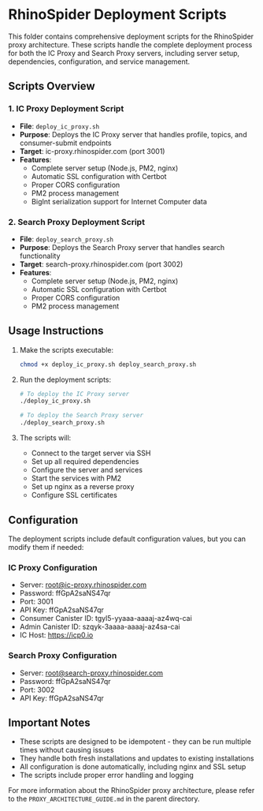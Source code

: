 # RhinoSpider Deployment Scripts

This folder contains comprehensive deployment scripts for the RhinoSpider proxy architecture. These scripts handle the complete deployment process for both the IC Proxy and Search Proxy servers, including server setup, dependencies, configuration, and service management.

## Scripts Overview

### 1. IC Proxy Deployment Script

- **File**: `deploy_ic_proxy.sh`
- **Purpose**: Deploys the IC Proxy server that handles profile, topics, and consumer-submit endpoints
- **Target**: ic-proxy.rhinospider.com (port 3001)
- **Features**:
  - Complete server setup (Node.js, PM2, nginx)
  - Automatic SSL configuration with Certbot
  - Proper CORS configuration
  - PM2 process management
  - BigInt serialization support for Internet Computer data

### 2. Search Proxy Deployment Script

- **File**: `deploy_search_proxy.sh`
- **Purpose**: Deploys the Search Proxy server that handles search functionality
- **Target**: search-proxy.rhinospider.com (port 3002)
- **Features**:
  - Complete server setup (Node.js, PM2, nginx)
  - Automatic SSL configuration with Certbot
  - Proper CORS configuration
  - PM2 process management

## Usage Instructions

1. Make the scripts executable:
   ```bash
   chmod +x deploy_ic_proxy.sh deploy_search_proxy.sh
   ```

2. Run the deployment scripts:
   ```bash
   # To deploy the IC Proxy server
   ./deploy_ic_proxy.sh
   
   # To deploy the Search Proxy server
   ./deploy_search_proxy.sh
   ```

3. The scripts will:
   - Connect to the target server via SSH
   - Set up all required dependencies
   - Configure the server and services
   - Start the services with PM2
   - Set up nginx as a reverse proxy
   - Configure SSL certificates

## Configuration

The deployment scripts include default configuration values, but you can modify them if needed:

### IC Proxy Configuration

- Server: root@ic-proxy.rhinospider.com
- Password: ffGpA2saNS47qr
- Port: 3001
- API Key: ffGpA2saNS47qr
- Consumer Canister ID: tgyl5-yyaaa-aaaaj-az4wq-cai
- Admin Canister ID: szqyk-3aaaa-aaaaj-az4sa-cai
- IC Host: https://icp0.io

### Search Proxy Configuration

- Server: root@search-proxy.rhinospider.com
- Password: ffGpA2saNS47qr
- Port: 3002
- API Key: ffGpA2saNS47qr

## Important Notes

- These scripts are designed to be idempotent - they can be run multiple times without causing issues
- They handle both fresh installations and updates to existing installations
- All configuration is done automatically, including nginx and SSL setup
- The scripts include proper error handling and logging

For more information about the RhinoSpider proxy architecture, please refer to the `PROXY_ARCHITECTURE_GUIDE.md` in the parent directory.

